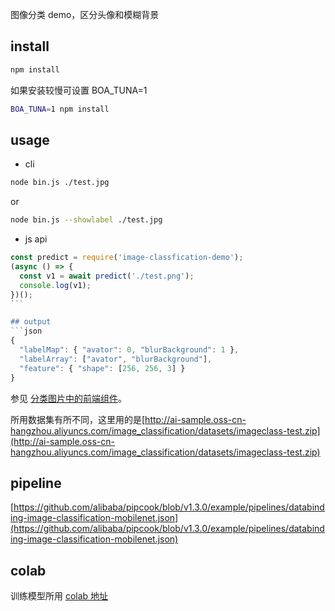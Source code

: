 图像分类 demo，区分头像和模糊背景

## install

```bash
npm install
```

如果安装较慢可设置 BOA_TUNA=1

```bash
BOA_TUNA=1 npm install
```

## usage

- cli

```bash
node bin.js ./test.jpg
```

or

```bash
node bin.js --showlabel ./test.jpg
```

- js api

````js
const predict = require('image-classfication-demo');
(async () => {
  const v1 = await predict('./test.png');
  console.log(v1);
})();
```

## output
```json
{
  "labelMap": { "avator": 0, "blurBackground": 1 },
  "labelArray": ["avator", "blurBackground"],
  "feature": { "shape": [256, 256, 3] }
}
````

参见 [分类图片中的前端组件](https://alibaba.github.io/pipcook/#/zh-cn/tutorials/component-image-classification)。

所用数据集有所不同，这里用的是[http://ai-sample.oss-cn-hangzhou.aliyuncs.com/image_classification/datasets/imageclass-test.zip](http://ai-sample.oss-cn-hangzhou.aliyuncs.com/image_classification/datasets/imageclass-test.zip)

## pipeline

[https://github.com/alibaba/pipcook/blob/v1.3.0/example/pipelines/databinding-image-classification-mobilenet.json](https://github.com/alibaba/pipcook/blob/v1.3.0/example/pipelines/databinding-image-classification-mobilenet.json)

## colab

训练模型所用 [colab 地址](https://colab.research.google.com/drive/1xu8O0N0FbDuB1Q9sRg88gYfzv96nWzCD#scrollTo=-PFr0ddCmo6P)
